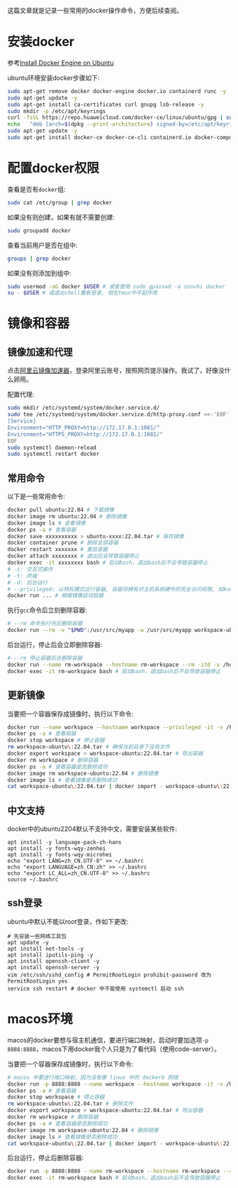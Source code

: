 这篇文章就是记录一些常用的docker操作命令，方便后续查阅。

# 安装docker

参考[Install Docker Engine on Ubuntu](https://docs.docker.com/engine/install/ubuntu/)

ubuntu环境安装docker步骤如下:
```sh
sudo apt-get remove docker docker-engine docker.io containerd runc -y
sudo apt-get update -y
sudo apt-get install ca-certificates curl gnupg lsb-release -y
sudo mkdir -p /etc/apt/keyrings
curl -fsSL https://repo.huaweicloud.com/docker-ce/linux/ubuntu/gpg | sudo gpg --dearmor -o /etc/apt/keyrings/docker.gpg
echo   "deb [arch=$(dpkg --print-architecture) signed-by=/etc/apt/keyrings/docker.gpg] https://repo.huaweicloud.com/docker-ce/linux/ubuntu $(lsb_release -cs) stable" | sudo tee /etc/apt/sources.list.d/docker.list > /dev/null
sudo apt-get update -y
sudo apt-get install docker-ce docker-ce-cli containerd.io docker-compose-plugin -y
```

# 配置docker权限

查看是否有`docker`组:
```sh
sudo cat /etc/group | grep docker
```

如果没有则创建，如果有就不需要创建:
```sh
sudo groupadd docker
```

查看当前用户是否在组中:
```sh
groups | grep docker
```

如果没有则添加到组中:
```sh
sudo usermod -aG docker $USER # 或者使用 sudo gpasswd -a sonvhi docker
su - $USER # 或退出shell重新登录, 但在tmux中不起作用
```

# 镜像和容器

## 镜像加速和代理

点击[阿里云镜像加速器](https://cr.console.aliyun.com/cn-hangzhou/instances/mirrors)，登录阿里云账号，按照网页提示操作。我试了，好像没什么卵用。

配置代理:
```sh
sudo mkdir /etc/systemd/system/docker.service.d/
sudo tee /etc/systemd/system/docker.service.d/http-proxy.conf <<-'EOF'
[Service]
Environment="HTTP_PROXY=http://172.17.0.1:1081/"
Environment="HTTPS_PROXY=http://172.17.0.1:1081/"
EOF
sudo systemctl daemon-reload
sudo systemctl restart docker
```

## 常用命令

以下是一些常用命令:
```sh
docker pull ubuntu:22.04 # 下载镜像
docker image rm ubuntu:22.04 # 删除镜像
docker image ls # 查看镜像
docker ps -a # 查看容器
docker save xxxxxxxxxx > ubuntu-xxxx:22.04.tar # 保存镜像
docker container prune # 删除全部容器
docker restart xxxxxxx # 重启容器
docker attach xxxxxxxx # 退出后会导致容器停止
docker exec -it xxxxxxxx bash # 启动bash，退出bash后不会导致容器停止
# -i: 交互式操作
# -t: 终端
# -d: 后台运行
# --privileged: 以特权模式运行容器, 容器将拥有对主机系统硬件的完全访问权限, 如kvm
docker run ... # 根据镜像启动容器
```

执行`gcc`命令后立刻删除容器:
```sh
# --rm 命令执行完后删除容器
docker run --rm -v "$PWD":/usr/src/myapp -w /usr/src/myapp workspace-ubuntu:22.04 /bin/gcc -v
```

后台运行，停止后会立即删除容器:
```sh
# --rm 停止容器后会删除容器
docker run --name rm-workspace --hostname rm-workspace --rm -itd -v /home/sonvhi/chenxiaosong:/home/sonvhi/chenxiaosong -w /home/sonvhi/chenxiaosong workspace-ubuntu:22.04 bash
docker exec -it rm-workspace bash # 启动bash，退出bash后不会导致容器停止
```

## 更新镜像

当要把一个容器保存成镜像时，执行以下命令:
```sh
docker run --name workspace --hostname workspace --privileged -it -v /home/sonvhi/chenxiaosong:/home/sonvhi/chenxiaosong -w /home/sonvhi/chenxiaosong workspace-ubuntu:22.04 bash # 前台运行，停止后不删除容器
docker ps -a # 查看容器
docker stop workspace # 停止容器
rm workspace-ubuntu\:22.04.tar # 确保当前目录下没有文件
docker export workspace > workspace-ubuntu:22.04.tar # 导出容器
docker rm workspace # 删除容器
docker ps -a # 查看容器是否删除成功
docker image rm workspace-ubuntu:22.04 # 删除镜像
docker image ls # 查看镜像是否删除成功
cat workspace-ubuntu\:22.04.tar | docker import - workspace-ubuntu\:22.04 # 导入镜像
```

## 中文支持

docker中的ubuntu2204默认不支持中文，需要安装某些软件:
```shell
apt install -y language-pack-zh-hans
apt install -y fonts-wqy-zenhei
apt install -y fonts-wqy-microhei
echo "export LANG=zh_CN.UTF-8" >> ~/.bashrc
echo "export LANGUAGE=zh_CN:zh" >> ~/.bashrc
echo "export LC_ALL=zh_CN.UTF-8" >> ~/.bashrc
source ~/.bashrc
```

## ssh登录

ubuntu中默认不能以root登录，作如下更改:
```shell
# 先安装一些网络工具包
apt update -y
apt install net-tools -y
apt install iputils-ping -y
apt install openssh-client -y
apt install openssh-server -y
vim /etc/ssh/sshd_config # PermitRootLogin prohibit-password 改为 PermitRootLogin yes
service ssh restart # docker 中不能使用 systemctl 启动 ssh
```

# macos环境

macos的docker要想与宿主机通信，要进行端口映射，启动时要加选项`-p 8888:8888`，macos下用docker我个人只是为了看代码（使用code-server）。

当要把一个容器保存成镜像时，执行以下命令:
```sh
# macos 中要进行端口映射，因为没有像 linux 中的 docker0 网络
docker run -p 8888:8888 --name workspace --hostname workspace -it -v /Users/sonvhi/chenxiaosong:/home/sonvhi/chenxiaosong -w /home/sonvhi/chenxiaosong workspace-ubuntu:22.04 bash # 前台运行
docker ps -a # 查看容器
docker stop workspace # 停止容器
rm workspace-ubuntu\:22.04.tar # 删除文件
docker export workspace > workspace-ubuntu:22.04.tar # 导出容器
docker rm workspace # 删除容器
docker ps -a # 查看容器是否删除成功
docker image rm workspace-ubuntu:22.04 # 删除镜像
docker image ls # 查看镜像是否删除成功
cat workspace-ubuntu\:22.04.tar | docker import - workspace-ubuntu\:22.04 # 导入镜像
```

后台运行，停止后删除容器:
```sh
docker run -p 8888:8888 --name rm-workspace --hostname rm-workspace --rm -itd -v /Users/sonvhi/chenxiaosong:/home/sonvhi/chenxiaosong -w /home/sonvhi/chenxiaosong workspace-ubuntu:22.04 bash # 后台运行
docker exec -it rm-workspace bash # 启动bash，退出bash后不会导致容器停止
```